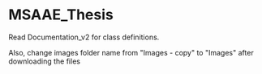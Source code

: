 # MSAAE_Thesis

Read Documentation_v2 for class definitions.

Also, change images folder name from "Images - copy" to "Images" after downloading the files
